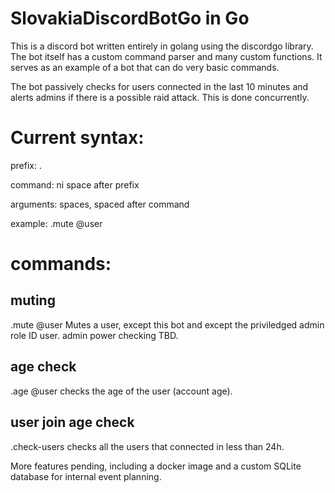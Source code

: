 # SlovakiaDiscordBotGo in Go



This is a discord bot written entirely in golang using the discordgo library. The bot itself has a custom command parser and many custom functions. It serves as an example of a bot that can do very basic commands.

The bot passively checks for users connected in the last 10 minutes and alerts admins if there is a possible raid attack. This is done concurrently.

# Current syntax:

prefix: .

command: ni space after prefix

arguments: spaces, spaced after command

example: .mute @user

# commands:
## muting
.mute @user
Mutes a user, except this bot and except the priviledged admin role ID user. admin power checking TBD.

## age check
.age @user
checks the age of the user (account age).

## user join age check
.check-users
checks all the users that connected in less than 24h.


More features pending, including a docker image and a custom SQLite database for internal event planning.

